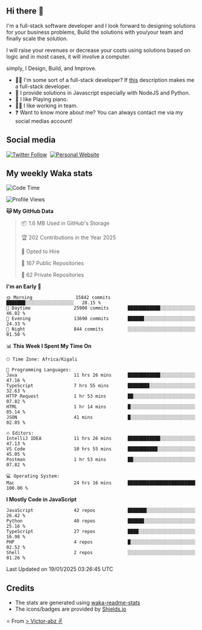 ## Hi there 👋
I'm a full-stack software developer and I look forward to designing solutions for your business problems, Build the solutions with you/your team and finally scale the solution.

I will raise your revenues or decrease your costs using solutions based on logic and in most cases, it will involve a computer.

simply, I Design, Build, and Improve.

- 👨‍💻 I'm some sort of a full-stack developer? If [this](https://www.w3schools.com/whatis/whatis_fullstack.asp) description makes me a full-stack developer.
- 🌱 I provide solutions in Javascript especially with NodeJS and Python. 
- 🎹 I like Playing piano.
- 👯‍♀️ I like working in team.
- ❓ Want to know more about me? You can always contact me via my social medias account!

## Social media
[![Twitter Follow](https://img.shields.io/twitter/follow/vicky_abz?color=%231DA1F2&label=Twitter&style=for-the-badge&logo=twitter&logoColor=ffffff)](https://twitter.com/vicky_abz)
‎‎ [![Personal Website](https://img.shields.io/static/v1?label=visit&message=victor-abz.com&color=%235F021F&style=for-the-badge)](https://victor-abz.com/)

## My weekly Waka stats
<!--START_SECTION:waka-->
![Code Time](http://img.shields.io/badge/Code%20Time-1%2C046%20hrs%2049%20mins-blue)

![Profile Views](http://img.shields.io/badge/Profile%20Views-6-blue)

**🐱 My GitHub Data** 

> 📦 1.6 MB Used in GitHub's Storage 
 > 
> 🏆 202 Contributions in the Year 2025
 > 
> 💼 Opted to Hire
 > 
> 📜 167 Public Repositories 
 > 
> 🔑 62 Private Repositories 
 > 
**I'm an Early 🐤** 

```text
🌞 Morning                15842 commits       ███████░░░░░░░░░░░░░░░░░░   28.15 % 
🌆 Daytime                25900 commits       ████████████░░░░░░░░░░░░░   46.02 % 
🌃 Evening                13690 commits       ██████░░░░░░░░░░░░░░░░░░░   24.33 % 
🌙 Night                  844 commits         ░░░░░░░░░░░░░░░░░░░░░░░░░   01.50 % 
```


📊 **This Week I Spent My Time On** 

```text
🕑︎ Time Zone: Africa/Kigali

💬 Programming Languages: 
Java                     11 hrs 26 mins      ████████████░░░░░░░░░░░░░   47.16 % 
TypeScript               7 hrs 55 mins       ████████░░░░░░░░░░░░░░░░░   32.63 % 
HTTP Request             1 hr 53 mins        ██░░░░░░░░░░░░░░░░░░░░░░░   07.82 % 
HTML                     1 hr 14 mins        █░░░░░░░░░░░░░░░░░░░░░░░░   05.14 % 
JSON                     41 mins             █░░░░░░░░░░░░░░░░░░░░░░░░   02.85 % 

🔥 Editors: 
IntelliJ IDEA            11 hrs 26 mins      ████████████░░░░░░░░░░░░░   47.13 % 
VS Code                  10 hrs 55 mins      ███████████░░░░░░░░░░░░░░   45.05 % 
Postman                  1 hr 53 mins        ██░░░░░░░░░░░░░░░░░░░░░░░   07.82 % 

💻 Operating System: 
Mac                      24 hrs 16 mins      █████████████████████████   100.00 % 
```

**I Mostly Code in JavaScript** 

```text
JavaScript               42 repos            ███████░░░░░░░░░░░░░░░░░░   26.42 % 
Python                   40 repos            ██████░░░░░░░░░░░░░░░░░░░   25.16 % 
TypeScript               27 repos            ████░░░░░░░░░░░░░░░░░░░░░   16.98 % 
PHP                      4 repos             █░░░░░░░░░░░░░░░░░░░░░░░░   02.52 % 
Shell                    2 repos             ░░░░░░░░░░░░░░░░░░░░░░░░░   01.26 % 
```




 Last Updated on 19/01/2025 03:26:45 UTC
<!--END_SECTION:waka-->

## Credits
- The stats are generated using [waka-readme-stats](https://github.com/anmol098/waka-readme-stats)
- The icons/badges are provided by [Shields.io](https://shields.io/)

⭐️ From [> Victor-abz ✌](https://victor-abz.com/)
